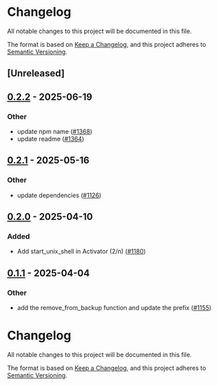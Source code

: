 # Changelog

All notable changes to this project will be documented in this file.

The format is based on [Keep a Changelog](https://keepachangelog.com/en/1.0.0/),
and this project adheres to [Semantic Versioning](https://semver.org/spec/v2.0.0.html).

## [Unreleased]

## [0.2.2](https://github.com/conda/rattler/compare/rattler_pty-v0.2.1...rattler_pty-v0.2.2) - 2025-06-19

### Other

- update npm name ([#1368](https://github.com/conda/rattler/pull/1368))
- update readme ([#1364](https://github.com/conda/rattler/pull/1364))

## [0.2.1](https://github.com/conda/rattler/compare/rattler_pty-v0.2.0...rattler_pty-v0.2.1) - 2025-05-16

### Other

- update dependencies ([#1126](https://github.com/conda/rattler/pull/1126))

## [0.2.0](https://github.com/conda/rattler/compare/rattler_pty-v0.1.1...rattler_pty-v0.2.0) - 2025-04-10

### Added

- Add start_unix_shell in Activator (2/n) ([#1180](https://github.com/conda/rattler/pull/1180))

## [0.1.1](https://github.com/conda/rattler/compare/rattler_pty-v0.1.0...rattler_pty-v0.1.1) - 2025-04-04

### Other

- add the remove_from_backup function and update the prefix ([#1155](https://github.com/conda/rattler/pull/1155))
# Changelog
All notable changes to this project will be documented in this file.

The format is based on [Keep a Changelog](https://keepachangelog.com/en/1.0.0/),
and this project adheres to [Semantic Versioning](https://semver.org/spec/v2.0.0.html).
